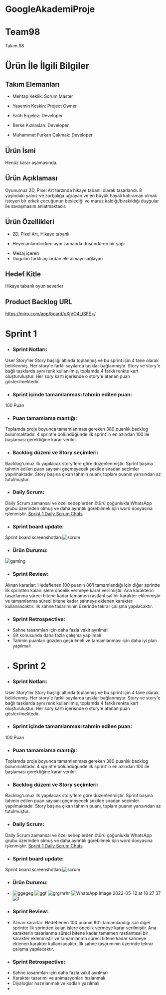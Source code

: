 # GoogleAkademiProje
# Team98
Takım 98
# Ürün İle İlgili Bilgiler
## Takım Elemanları

 
* Mehtap Keklik: Scrum Master
- Yasemin Keskin: Project Owner
+ Fatih Ergelez: Developer
* Berke Kızılaslan: Developer
- Muhammet Furkan Çakmak: Developer
## Ürün İsmi
Henüz karar aşamasında.
## Ürün Açıklaması
Oyunumuz 2D, Pixel Art tarzında hikaye tabanlı olarak tasarlandı. 8 yaşındaki yalnız ve zorbalığa uğrayan ve en büyük hayali kahraman olmak isteyen bir erkek çocuğunun beslediği ve maruz kaldığı/bırakıldığı duygular ile savaşmasını anlatmaktadır. 
## Ürün Özellikleri
* 2D, Pixel Art, Hikaye tabanlı
- Heyecanlandırırken aynı zamanda düşündüren bir yapı
+ Mesaj içeren
+ Duguları farklı açılardan ele almayı sağlayan
## Hedef Kitle
Hikaye tabanlı oyun severler
## Product Backlog URL
https://miro.com/app/board/uXjVO4LtSFE=/
# Sprint 1
* ### Sprint Notları: 
User Story'ler Story başlığı altında toplanmış ve bu sprint için 4 tane olarak belirlenmiş. Her story'e farklı sayılarda tasklar bağlanmıştır. Story ve story'e bağlı tasklarda aynı renk kullanılmış, toplamda 4 farklı renkte kart oluşturuluştur. Her sory kartı içerisnde o story'e atanan puan gösterilmektedir.
* ### Sprint içinde tamamlanması tahmin edilen puan: 
100 Puan
* ### Puan tamamlama mantığı: 
Toplamda proje boyunca tamamlanması gereken 380 puanlık backlog bulunmaktadır. 4 sprint'e bölündüğünde ilk sprint'in en azından 100 ile başlaması gerektiğine karar verildi.
* ### Backlog düzeni ve Story seçimleri:
Backlog'umuz ilk yapılacak story'lere göre düzenlenmiştir. Sprint başına tahmin edilen puan sayısını geçmeyecek şekilde sıradan seçimler yapılmaktadır. Story başına çıkan tahmin puanı, toplam puanın yarısından az tutulmuştur.
* ### Daily Scrum: 
Daily Scrum zamansal ve özel sebeplerden ötürü çoğunlukla WhatsApp grubu üzerinden olmuş ve daha ayrıntılı görebilmek için word dosyasına işlenmiştir. [Sprint 1 Daily Scrum Chats](https://docs.google.com/document/d/1odjZ4dcRaoeTCmS3Tk_kDCtjD3aJ7dJpsaZ8L1x74KY/edit)
* ### Sprint board update:
Sprint board screenshotları:![scrum](https://user-images.githubusercontent.com/101967210/167492746-b528e900-4478-4990-8b78-ca5afc8241b7.JPG)
* ### Ürün Durumu:
![gaming](https://user-images.githubusercontent.com/101967210/167493127-8dc43536-9625-4284-a012-1bae2f93aa77.JPG)
* ### Sprint Review:
Alınan kararlar: Hedeflenen 100 puanın 80'i tamamlandığı için diğer sprintte ilk sprintten kalan işlere öncelik vermeye karar verilmiştir. Ana karakterin tasarlanma süreci bitene kadar tamamen rastlantısal bir karakter eklenmiştir ve tamamlanma süreci bitene kadar sahneye eklenen karakter kullanılacaktır. İlk sahne tasarımının üzerinde tekrar çalışma yapılacaktır. 
* ### Sprint Retrospective:
* Sahne tasarımları için daha fazla vakit ayrılmalı
* Git konusunda daha fazla çalışma yapılmalı 
* Tahmin puanları gözden geçirilmeli ve tamamlanması için daha iyi plan yapılmalı
* # Sprint 2
* ### Sprint Notları: 
User Story'ler Story başlığı altında toplanmış ve bu sprint için 4 tane olarak belirlenmiş. Her story'e farklı sayılarda tasklar bağlanmıştır. Story ve story'e bağlı tasklarda aynı renk kullanılmış, toplamda 4 farklı renkte kart oluşturuluştur. Her sory kartı içerisnde o story'e atanan puan gösterilmektedir.
* ### Sprint içinde tamamlanması tahmin edilen puan: 
100 Puan
* ### Puan tamamlama mantığı: 
Toplamda proje boyunca tamamlanması gereken 380 puanlık backlog bulunmaktadır. 4 sprint'e bölündüğünde ilk sprint'in en azından 100 ile başlaması gerektiğine karar verildi.
* ### Backlog düzeni ve Story seçimleri:
Backlog'umuz ilk yapılacak story'lere göre düzenlenmiştir. Sprint başına tahmin edilen puan sayısını geçmeyecek şekilde sıradan seçimler yapılmaktadır. Story başına çıkan tahmin puanı, toplam puanın yarısından az tutulmuştur.
* ### Daily Scrum: 
Daily Scrum zamansal ve özel sebeplerden ötürü çoğunlukla WhatsApp grubu üzerinden olmuş ve daha ayrıntılı görebilmek için word dosyasına işlenmiştir. [Sprint 1 Daily Scrum Chats](https://docs.google.com/document/d/1odjZ4dcRaoeTCmS3Tk_kDCtjD3aJ7dJpsaZ8L1x74KY/edit)
* ### Sprint board update:
Sprint board screenshotları:![scrum](https://user-images.githubusercontent.com/101967210/167492746-b528e900-4478-4990-8b78-ca5afc8241b7.JPG)
* ### Ürün Durumu:
* ![ggegeg](https://user-images.githubusercontent.com/101967210/169884670-f96d34e8-8fbf-4ce7-8ff8-db79ff7ee4d1.JPG)
![ggf](https://user-images.githubusercontent.com/101967210/169884677-ee6bb6ef-5614-4be3-a245-8bd0d0f64658.JPG)
![grgrhrhr](https://user-images.githubusercontent.com/101967210/169884683-1c80cc14-f435-46fc-9c44-a4f5dea45db9.JPG)
![WhatsApp Image 2022-05-12 at 18 27 37](https://user-images.githubusercontent.com/101967210/169884712-8d72e0a5-3959-4fe6-9318-6eefda333c16.jpeg)
![1](https://user-images.githubusercontent.com/101967210/169884716-b2e297c1-3cf0-4fa2-ae88-160e72f6534c.png)
* ### Sprint Review:
* Alınan kararlar: Hedeflenen 100 puanın 80'i tamamlandığı için diğer sprintte ilk sprintten kalan işlere öncelik vermeye karar verilmiştir. Ana karakterin tasarlanma süreci bitene kadar tamamen rastlantısal bir karakter eklenmiştir ve tamamlanma süreci bitene kadar sahneye eklenen karakter kullanılacaktır. İlk sahne tasarımının üzerinde tekrar çalışma yapılacaktır. 
* ### Sprint Retrospective:
* Sahne tasarımları için daha fazla vakit ayrılmalı
* Karakter tasarımı ve animasyonları hızlanmalı
* Diyaloglar hazırlanmalı ve kodları yazılmalı
* 
